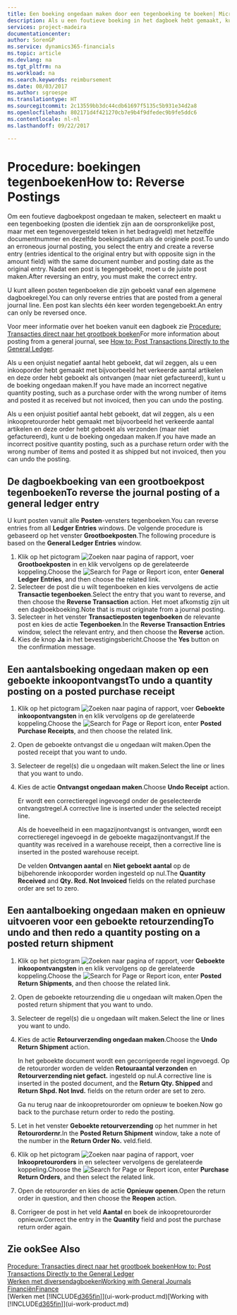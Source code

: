 ```yaml
---
title: Een boeking ongedaan maken door een tegenboeking te boeken| Microsoft Docs
description: Als u een foutieve boeking in het dagboek hebt gemaakt, kunt u vervolgens de functie Transactie tegenboeken gebruiken om de boeking ongedaan te maken met de juiste audittrail.
services: project-madeira
documentationcenter: 
author: SorenGP
ms.service: dynamics365-financials
ms.topic: article
ms.devlang: na
ms.tgt_pltfrm: na
ms.workload: na
ms.search.keywords: reimbursement
ms.date: 08/03/2017
ms.author: sgroespe
ms.translationtype: HT
ms.sourcegitcommit: 2c13559bb3dc44cdb61697f5135c5b931e34d2a8
ms.openlocfilehash: 802171d4f421270cb7e9b4f9dfedec9b9fe5ddc6
ms.contentlocale: nl-nl
ms.lasthandoff: 09/22/2017

---
```

# <a name="how-to-reverse-postings"></a><span data-ttu-id="12f3c-103">Procedure: boekingen tegenboeken</span><span class="sxs-lookup"><span data-stu-id="12f3c-103">How to: Reverse Postings</span></span>
<span data-ttu-id="12f3c-104">Om een foutieve dagboekpost ongedaan te maken, selecteert en maakt u een tegenboeking (posten die identiek zijn aan de oorspronkelijke post, maar met een tegenovergesteld teken in het bedragveld) met hetzelfde documentnummer en dezelfde boekingsdatum als de originele post.</span><span class="sxs-lookup"><span data-stu-id="12f3c-104">To undo an erroneous journal posting, you select the entry and create a reverse entry (entries identical to the original entry but with opposite sign in the amount field) with the same document number and posting date as the original entry.</span></span> <span data-ttu-id="12f3c-105">Nadat een post is tegengeboekt, moet u de juiste post maken.</span><span class="sxs-lookup"><span data-stu-id="12f3c-105">After reversing an entry, you must make the correct entry.</span></span>

<span data-ttu-id="12f3c-106">U kunt alleen posten tegenboeken die zijn geboekt vanaf een algemene dagboekregel.</span><span class="sxs-lookup"><span data-stu-id="12f3c-106">You can only reverse entries that are posted from a general journal line.</span></span> <span data-ttu-id="12f3c-107">Een post kan slechts één keer worden tegengeboekt.</span><span class="sxs-lookup"><span data-stu-id="12f3c-107">An entry can only be reversed once.</span></span>

<span data-ttu-id="12f3c-108">Voor meer informatie over het boeken vanuit een dagboek zie [Procedure: Transacties direct naar het grootboek boeken](finance-how-post-transactions-directly.md)</span><span class="sxs-lookup"><span data-stu-id="12f3c-108">For more information about posting from a general journal, see [How to: Post Transactions Directly to the General Ledger](finance-how-post-transactions-directly.md).</span></span>

<span data-ttu-id="12f3c-109">Als u een onjuist negatief aantal hebt geboekt, dat wil zeggen, als u een inkooporder hebt gemaakt met bijvoorbeeld het verkeerde aantal artikelen en deze order hebt geboekt als ontvangen (maar niet gefactureerd), kunt u de boeking ongedaan maken.</span><span class="sxs-lookup"><span data-stu-id="12f3c-109">If you have made an incorrect negative quantity posting, such as a purchase order with the wrong number of items and posted it as received but not invoiced, then you can undo the posting.</span></span>

<span data-ttu-id="12f3c-110">Als u een onjuist positief aantal hebt geboekt, dat wil zeggen, als u een inkoopretourorder hebt gemaakt met bijvoorbeeld het verkeerde aantal artikelen en deze order hebt geboekt als verzonden (maar niet gefactureerd), kunt u de boeking ongedaan maken.</span><span class="sxs-lookup"><span data-stu-id="12f3c-110">If you have made an incorrect positive quantity posting, such as a purchase return order with the wrong number of items and posted it as shipped but not invoiced, then you can undo the posting.</span></span>   

## <a name="to-reverse-the-journal-posting-of-a-general-ledger-entry"></a><span data-ttu-id="12f3c-111">De dagboekboeking van een grootboekpost tegenboeken</span><span class="sxs-lookup"><span data-stu-id="12f3c-111">To reverse the journal posting of a general ledger entry</span></span>
<span data-ttu-id="12f3c-112">U kunt posten vanuit alle **Posten**-vensters tegenboeken.</span><span class="sxs-lookup"><span data-stu-id="12f3c-112">You can reverse entries from all **Ledger Entries** windows.</span></span> <span data-ttu-id="12f3c-113">De volgende procedure is gebaseerd op het venster **Grootboekposten**.</span><span class="sxs-lookup"><span data-stu-id="12f3c-113">The following procedure is based on the **General Ledger Entries** window.</span></span>
1. <span data-ttu-id="12f3c-114">Klik op het pictogram ![Zoeken naar pagina of rapport](media/ui-search/search_small.png "pictogram Zoeken naar pagina of rapport"), voer **Grootboekposten** in en klik vervolgens op de gerelateerde koppeling.</span><span class="sxs-lookup"><span data-stu-id="12f3c-114">Choose the ![Search for Page or Report](media/ui-search/search_small.png "Search for Page or Report icon") icon, enter **General Ledger Entries**, and then choose the related link.</span></span>
2. <span data-ttu-id="12f3c-115">Selecteer de post die u wilt tegenboeken en kies vervolgens de actie **Transactie tegenboeken**.</span><span class="sxs-lookup"><span data-stu-id="12f3c-115">Select the entry that you want to reverse, and then choose the **Reverse Transaction** action.</span></span> <span data-ttu-id="12f3c-116">Het moet afkomstig zijn uit een dagboekboeking.</span><span class="sxs-lookup"><span data-stu-id="12f3c-116">Note that is must originate from a journal posting.</span></span>
3. <span data-ttu-id="12f3c-117">Selecteer in het venster **Transactieposten tegenboeken** de relevante post en kies de actie **Tegenboeken**.</span><span class="sxs-lookup"><span data-stu-id="12f3c-117">In the **Reverse Transaction Entries** window, select the relevant entry, and then choose the **Reverse** action.</span></span>
4. <span data-ttu-id="12f3c-118">Kies de knop **Ja** in het bevestigingsbericht.</span><span class="sxs-lookup"><span data-stu-id="12f3c-118">Choose the **Yes** button on the confirmation message.</span></span>

## <a name="to-undo-a-quantity-posting-on-a-posted-purchase-receipt"></a><span data-ttu-id="12f3c-119">Een aantalsboeking ongedaan maken op een geboekte inkoopontvangst</span><span class="sxs-lookup"><span data-stu-id="12f3c-119">To undo a quantity posting on a posted purchase receipt</span></span>  

1.  <span data-ttu-id="12f3c-120">Klik op het pictogram ![Zoeken naar pagina of rapport](media/ui-search/search_small.png "pictogram Zoeken naar pagina of rapport"), voer **Geboekte inkoopontvangsten** in en klik vervolgens op de gerelateerde koppeling.</span><span class="sxs-lookup"><span data-stu-id="12f3c-120">Choose the ![Search for Page or Report](media/ui-search/search_small.png "Search for Page or Report icon") icon, enter **Posted Purchase Receipts**, and then choose the related link.</span></span>  
2.  <span data-ttu-id="12f3c-121">Open de geboekte ontvangst die u ongedaan wilt maken.</span><span class="sxs-lookup"><span data-stu-id="12f3c-121">Open the posted receipt that you want to undo.</span></span>  
3.  <span data-ttu-id="12f3c-122">Selecteer de regel(s) die u ongedaan wilt maken.</span><span class="sxs-lookup"><span data-stu-id="12f3c-122">Select the line or lines that you want to undo.</span></span>  
4.  <span data-ttu-id="12f3c-123">Kies de actie **Ontvangst ongedaan maken**.</span><span class="sxs-lookup"><span data-stu-id="12f3c-123">Choose **Undo Receipt** action.</span></span>

    <span data-ttu-id="12f3c-124">Er wordt een correctieregel ingevoegd onder de geselecteerde ontvangstregel.</span><span class="sxs-lookup"><span data-stu-id="12f3c-124">A corrective line is inserted under the selected receipt line.</span></span>  

    <span data-ttu-id="12f3c-125">Als de hoeveelheid in een magazijnontvangst is ontvangen, wordt een correctieregel ingevoegd in de geboekte magazijnontvangst.</span><span class="sxs-lookup"><span data-stu-id="12f3c-125">If the quantity was received in a warehouse receipt, then a corrective line is inserted in the posted warehouse receipt.</span></span>  

    <span data-ttu-id="12f3c-126">De velden **Ontvangen aantal** en **Niet geboekt aantal** op de bijbehorende inkooporder worden ingesteld op nul.</span><span class="sxs-lookup"><span data-stu-id="12f3c-126">The **Quantity Received** and **Qty. Rcd. Not Invoiced** fields on the related purchase order are set to zero.</span></span>

## <a name="to-undo-and-then-redo-a-quantity-posting-on-a-posted-return-shipment"></a><span data-ttu-id="12f3c-127">Een aantalboeking ongedaan maken en opnieuw uitvoeren voor een geboekte retourzending</span><span class="sxs-lookup"><span data-stu-id="12f3c-127">To undo and then redo a quantity posting on a posted return shipment</span></span>

1.  <span data-ttu-id="12f3c-128">Klik op het pictogram ![Zoeken naar pagina of rapport](media/ui-search/search_small.png "pictogram Zoeken naar pagina of rapport"), voer **Geboekte inkoopontvangsten** in en klik vervolgens op de gerelateerde koppeling.</span><span class="sxs-lookup"><span data-stu-id="12f3c-128">Choose the ![Search for Page or Report](media/ui-search/search_small.png "Search for Page or Report icon") icon, enter **Posted Return Shipments**, and then choose the related link.</span></span>  
2.  <span data-ttu-id="12f3c-129">Open de geboekte retourzending die u ongedaan wilt maken.</span><span class="sxs-lookup"><span data-stu-id="12f3c-129">Open the posted return shipment that you want to undo.</span></span>
3. <span data-ttu-id="12f3c-130">Selecteer de regel(s) die u ongedaan wilt maken.</span><span class="sxs-lookup"><span data-stu-id="12f3c-130">Select the line or lines you want to undo.</span></span>  

4.  <span data-ttu-id="12f3c-131">Kies de actie **Retourverzending ongedaan maken**.</span><span class="sxs-lookup"><span data-stu-id="12f3c-131">Choose the **Undo Return Shipment** action.</span></span>  

    <span data-ttu-id="12f3c-132">In het geboekte document wordt een gecorrigeerde regel ingevoegd. Op de retourorder worden de velden **Retouraantal verzonden** en **Retourverzending niet gefact.** ingesteld op nul.</span><span class="sxs-lookup"><span data-stu-id="12f3c-132">A corrective line is inserted in the posted document, and the **Return Qty. Shipped** and **Return Shpd. Not Invd.** fields on the return order are set to zero.</span></span>  

    <span data-ttu-id="12f3c-133">Ga nu terug naar de inkoopretourorder om opnieuw te boeken.</span><span class="sxs-lookup"><span data-stu-id="12f3c-133">Now go back to the purchase return order to redo the posting.</span></span>  

5.  <span data-ttu-id="12f3c-134">Let in het venster **Geboekte retourverzending** op het nummer in het **Retourordernr.**</span><span class="sxs-lookup"><span data-stu-id="12f3c-134">In the **Posted Return Shipment** window, take a note of the number in the **Return Order No.**</span></span> <span data-ttu-id="12f3c-135">veld.</span><span class="sxs-lookup"><span data-stu-id="12f3c-135">field.</span></span>  
6.  <span data-ttu-id="12f3c-136">Klik op het pictogram ![Zoeken naar pagina of rapport](media/ui-search/search_small.png "pictogram Zoeken naar pagina of rapport"), voer **Inkoopretourorders** in en selecteer vervolgens de gerelateerde koppeling.</span><span class="sxs-lookup"><span data-stu-id="12f3c-136">Choose the ![Search for Page or Report](media/ui-search/search_small.png "Search for Page or Report icon") icon, enter **Purchase Return Orders**, and then select the related link.</span></span>  
7.  <span data-ttu-id="12f3c-137">Open de retourorder en kies de actie **Opnieuw openen**.</span><span class="sxs-lookup"><span data-stu-id="12f3c-137">Open the return order in question, and then choose the **Reopen** action.</span></span>  
8.  <span data-ttu-id="12f3c-138">Corrigeer de post in het veld **Aantal** en boek de inkoopretourorder opnieuw.</span><span class="sxs-lookup"><span data-stu-id="12f3c-138">Correct the entry in the **Quantity** field and post the purchase return order again.</span></span>  

## <a name="see-also"></a><span data-ttu-id="12f3c-139">Zie ook</span><span class="sxs-lookup"><span data-stu-id="12f3c-139">See Also</span></span>
[<span data-ttu-id="12f3c-140">Procedure: Transacties direct naar het grootboek boeken</span><span class="sxs-lookup"><span data-stu-id="12f3c-140">How to: Post Transactions Directly to the General Ledger</span></span>](finance-how-post-transactions-directly.md)  
[<span data-ttu-id="12f3c-141">Werken met diversendagboeken</span><span class="sxs-lookup"><span data-stu-id="12f3c-141">Working with General Journals</span></span>](ui-work-general-journals.md)  
[<span data-ttu-id="12f3c-142">Financiën</span><span class="sxs-lookup"><span data-stu-id="12f3c-142">Finance</span></span>](finance.md)  
<span data-ttu-id="12f3c-143">[Werken met [!INCLUDE[d365fin](includes/d365fin_md.md)]](ui-work-product.md)</span><span class="sxs-lookup"><span data-stu-id="12f3c-143">[Working with [!INCLUDE[d365fin](includes/d365fin_md.md)]](ui-work-product.md)</span></span>  

